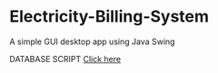 # Electricity-Billing-System
A simple GUI desktop app using Java Swing

DATABASE SCRIPT <a href="https://github.com/CodeWithSouma/Electricity-Billing-System/blob/master/Database%20Script/EBS_DATABASE_SCRIPT.txt">Click here</a>
